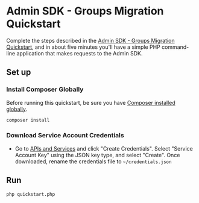# Admin SDK - Groups Migration Quickstart

Complete the steps described in the [Admin SDK - Groups Migration Quickstart](https://developers.google.com/admin-sdk/groups-migration/v1/quickstart/php), and in about five minutes you'll have a simple PHP command-line application that makes requests to the Admin SDK.

## Set up

### Install Composer Globally

Before running this quickstart, be sure you have [Composer installed globally](https://getcomposer.org/doc/00-intro.md#globally).

```sh
composer install
```

### Download Service Account Credentials

- Go to [APIs and Services](https://pantheon.corp.google.com/apis/credentials) and click "Create Credentials".
  Select "Service Account Key" using the JSON key type, and select "Create".
  Once downloaded, rename the credentials file to `~/credentials.json`

## Run

```sh
php quickstart.php
```
